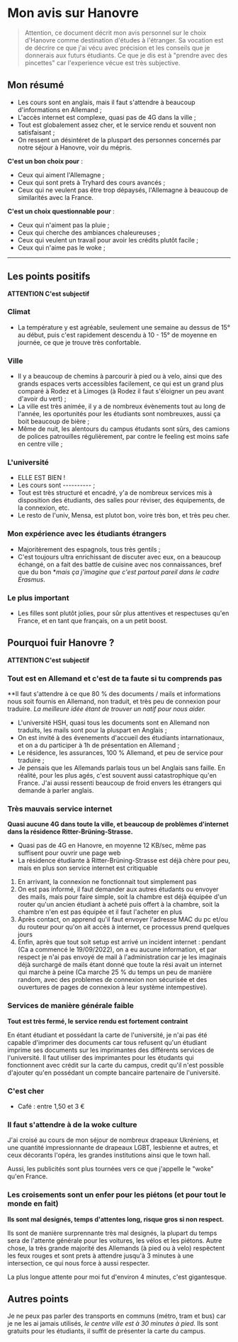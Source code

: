 # Mon avis sur Hanovre

> Attention, ce document décrit mon avis personnel sur le choix d'Hanovre comme destination d'études à l'étranger. Sa vocation est de décrire ce que j'ai vécu avec précision et les conseils que je donnerais aux futurs étudiants. Ce que je dis est à "prendre avec des pincettes" car l'experience vécue est très subjective.

## Mon résumé

- Les cours sont en anglais, mais il faut s'attendre à beaucoup d'informations en Allemand ;
- L'accès internet est complexe, quasi pas de 4G dans la ville ;
- Tout est globalement assez cher, et le service rendu et souvent non satisfaisant ;
- On ressent un désintéret de la pluspart des personnes concernés par notre séjour à Hanovre, voir du mépris.

__C'est un bon choix pour__ :
- Ceux qui aiment l'Allemagne ;
- Ceux qui sont prets à Tryhard des cours avancés ;
- Ceux qui ne veulent pas être trop dépaysés, l'Allemagne à beaucoup de similarités avec la France.

__C'est un choix questionnable pour__ :
- Ceux qui n'aiment pas la pluie ;
- Ceux qui cherche des ambiances chaleureuses ;
- Ceux qui veulent un travail pour avoir les crédits plutôt facile ;
- Ceux qui n'aime pas le woke ;

---

## Les points positifs

**ATTENTION C'est subjectif**

### Climat

- La température y est agréable, seulement une semaine au dessus de 15° au début, puis c'est rapidement descendu à 10 - 15° de moyenne en journée, ce que je trouve très confortable.

### Ville

- Il y a beaucoup de chemins à parcourir à pied ou à velo, ainsi que des grands espaces verts accessibles facilement, ce qui est un grand plus comparé à Rodez et à Limoges (à Rodez il faut s'éloigner un peu avant d'avoir du vert) ;
- La ville est très animée, il y a de nombreux évènements tout au long de l'année, les oportunités pour les étudiants sont nombreuxes, aussi ça boit beaucoup de bière ;
- Même de nuit, les alentours du campus étudants sont sûrs, des camions de polices patrouilles régulièrement, par contre le feeling est moins safe en centre ville ;

### L'université

- ELLE EST BIEN !
- Les cours sont ---------- ;
- Tout est très structuré et encadré, y'a de nombreux services mis à disposition des étudiants, des salles pour réviser, des équipements, de la connexion, etc.
- Le resto de l'univ, Mensa, est plutot bon, voire très bon, et très peu cher.

### Mon expérience avec les étudiants étrangers

- Majoritèrement des espagnols, tous très gentils ;
- C'est toujours ultra enrichissant de discuter avec eux, on a beaucoup échangé, on a fait des battle de cuisine avec nos connaissances, bref que du bon **mais ça j'imagine que c'est partout pareil dans le cadre Erasmus*.

### Le plus important

- Les filles sont plutôt jolies, pour sûr plus attentives et respectuses qu'en France, et en tant que français, on a un petit boost.

## Pourquoi fuir Hanovre ?

**ATTENTION C'est subjectif**

### Tout est en Allemand et c'est de ta faute si tu comprends pas

**Il faut s'attendre à ce que 80 % des documents / mails et informations nous soit fournis en Allemand, non traduit, et très peu de connexion pour traduire. *La meilleure idée étant de trouver un natif pour nous aider.*

- L'université HSH, quasi tous les documents sont en Allemand non traduits, les mails sont pour la pluspart en Anglais ;
- On est invité à des évenements d'accueil des étudiants intarnationaux, et on a du participer à 1h de présentation en Allemand ;
- Le résidence, les assurances, 100 % Allemand, et peu de service pour traduire ;
- Je pensais que les Allemands parlais tous un bel Anglais sans faille. En réalité, pour les plus agés, c'est souvent aussi catastrophique qu'en France. J'ai aussi ressenti beaucoup de froid envers les étrangers qui demande à parler anglais.

### Très mauvais service internet

**Quasi aucune 4G dans toute la ville, et beaucoup de problèmes d'internet dans la résidence Ritter-Brüning-Strasse.**

- Quasi pas de 4G en Hanovre, en moyenne 12 KB/sec, même pas suffisent pour ouvrir une page web
- La résidence étudiante à Ritter-Brüning-Strasse est déjà chère pour peu, mais en plus son service internet est critiquable
1) En arrivant, la connexion ne fonctionnait tout simplement pas
2) On est pas informé, il faut demander aux autres étudants ou envoyer des mails, mais pour faire simple, soit la chambre est déjà équipée d'un router qu'un ancien étudiant à acheté puis offert à la chambre, soit la chambre n'en est pas équipée et il faut l'acheter en plus
3) Après contact, on apprend qu'il faut envoyer l'adresse MAC du pc et/ou du routeur pour qu'on ait accès à internet, ce processus prend quelques jours
4) Enfin, après que tout soit setup est arrivé un incident internet : pendant (Ca a commencé le 19/09/2022), on a eu aucune information, et par respect je n'ai pas envoyé de mail à l'administration car je les imaginais déjà surchargé de mails étant donné que toute la rési avait un internet qui marche à peine (Ca marche 25 % du temps un peu de manière random, avec des problemes de connexion non sécurisée et des ouvertures de pages de connexion à leur système intempestive).

### Services de manière générale faible

**Tout est très fermé, le service rendu est fortement contraint**

En étant étudiant et possédant la carte de l'université, je n'ai pas été capable d'imprimer des documents car tous refusent qu'un étudiant imprime ses documents sur les imprimantes des différents services de l'université. Il faut utiliser des imprimantes pour les étudants qui fonctionnent avec crédit sur la carte du campus, credit qu'il n'est possible d'ajouter qu'en possédant un compte bancaire partenaire de l'université.

### C'est cher

- Café : entre 1,50 et 3 €

### Il faut s'attendre à de la woke culture

J'ai croisé au cours de mon séjour de nombreux drapeaux Ukréniens, et une quantité impressionnante de drapeaux LGBT, lesbienne et autres, et ceux décorants l'opéra, les grandes institutions ainsi que le town hall.

Aussi, les publicités sont plus tournées vers ce que j'appelle le "woke" qu'en France.

### Les croisements sont un enfer pour les piétons (et pour tout le monde en fait)

**Ils sont mal designés, temps d'attentes long, risque gros si non respect.**

Ils sont de manière surprennante très mal designés, la plupart du temps sera de l'attente générale pour les voitures, les vélos et les piétons. Autre chose, la très grande majorité des Allemands (à pied ou à velo) respèctent les feux rouges et sont prets à attendre jusqu'à 3 minutes à une intersection, ce qui nous force à aussi respecter.

La plus longue attente pour moi fut d'environ 4 minutes, c'est gigantesque.

## Autres points

Je ne peux pas parler des transports en communs (métro, tram et bus) car je ne les ai jamais utilisés, *le centre ville est à 30 minutes à pied*. Ils sont gratuits pour les étudiants, il suffit de présenter la carte du campus.